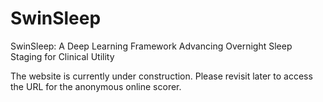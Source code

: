 # SwinSleep
SwinSleep: A Deep Learning Framework Advancing Overnight Sleep Staging for Clinical Utility

The website is currently under construction. Please revisit later to access the URL for the anonymous online scorer.
